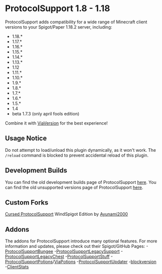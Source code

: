 # ProtocolSupport 1.8 - 1.18

ProtocolSupport adds compatibility for a wide range of Minecraft client versions to your Spigot/Paper 1.18.2 server, including:

- 1.18.*
- 1.17.*
- 1.16.*
- 1.15.*
- 1.14.*
- 1.13.*
- 1.12
- 1.11.*
- 1.10.*
- 1.9.*
- 1.8.*
- 1.7.*
- 1.6.*
- 1.5.*
- 1.4
- beta 1.7.3 (only april fools edition)

Combine it with [ViaVersion](https://github.com/viaversion/viaversion) for the best experience!

## Usage Notice

Do not attempt to load/unload this plugin dynamically, as it won't work. The `/reload` command is blocked to prevent accidental reload of this plugin.

## Development Builds

You can find the old development builds page of ProtocolSupport [here](https://web.archive.org/web/20231001090722/http://build.true-games.org/job/ProtocolSupport/).
You can find the old unsupported versions page of ProtocolSupport [here](https://web.archive.org/web/20220627194657/https://protocol.support/job/ProtocolSupport/).

## Custom Forks

[Cursed ProtocolSupport](https://github.com/HowardZHY/ProtocolSupport)
WindSpigot Edition by [Ayunami2000](https://github.com/ayunami2000)



## Addons

The addons for ProtocolSupport introduce many optional features. 
For more information and updates, please check out their Spigot/GitHub Pages:
-[ProtocolSupportBungee](https://github.com/ProtocolSupport/ProtocolSupportBungee)
-[ProtocolSupportLegacySupport](https://github.com/ProtocolSupport/ProtocolSupportLegacySupport)
-[ProtocolSupportLegacyChest](https://www.spigotmc.org/resources/unofficial-protocolsupportlegacychest.81307/)
-[ProtocolSupportStuff](https://github.com/PerfectDreams/ProtocolSupportStuff)
-[ProtocolSupportPotions](https://www.spigotmc.org/resources/protocolsupportpotions.52537/)/[ViaPotions](https://github.com/ViaVersionAddons/ViaPotions)
-[ProtocolSupportUpdater](https://www.spigotmc.org/resources/protocolsupportupdater.85448/)
-[blockversion](https://github.com/HexagonMC/BlockVersion)
-[ClientStats](https://www.spigotmc.org/resources/clientstats-bukkit-spigot.24329/)
